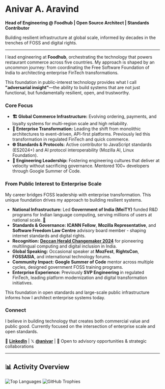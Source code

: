 # Anivar A. Aravind

**Head of Engineering @ Foodhub | Open Source Architect | Standards Contributor**

Building resilient infrastructure at global scale, informed by decades in the trenches of FOSS and digital rights.

---

I lead engineering at **Foodhub**, orchestrating the technology that powers restaurant commerce across five countries. My approach is shaped by an uncommon journey: from coordinating the Free Software Foundation of India to architecting enterprise FinTech transformations.

This foundation in public-interest technology provides what I call **"adversarial insight"**—the ability to build systems that are not just functional, but fundamentally resilient, open, and trustworthy.

### Core Focus

*   **🏗️ Global Commerce Infrastructure:** Evolving ordering, payments, and loyalty systems for multi-region scale and high reliability.
*   **🔄 Enterprise Transformation:** Leading the shift from monolithic architectures to event-driven, API-first platforms. Previously led this transformation in regulated FinTech and quick commerce.
*   **🌐 Standards & Protocols:** Active contributor to JavaScript standards (ES2024+) and AI protocol interoperability (Mozilla AI, Linux Foundation).
*   **👥 Engineering Leadership:** Fostering engineering cultures that deliver at velocity without sacrificing governance. Mentored 100+ developers through Google Summer of Code.

### From Public Interest to Enterprise Scale

My career bridges FOSS leadership with enterprise transformation. This unique foundation drives my approach to building resilient systems.

*   **National Infrastructure:** Led **Government of India (MeiTY)** funded R&D programs for Indian language computing, serving millions of users at national scale. **[🔗](endorsements/ICFOSS-Government-of-Kerala-Endorsement.pdf)**
*   **Standards & Governance:** **ICANN Fellow**, **Mozilla Representative**, and **Software Freedom Law Centre** advisory board member - shaping internet standards and digital rights.
*   **Recognition:** **[Deccan Herald Changemaker 2024](https://www.deccanherald.com/dh-changemakers/towards-a-more-equal-digital-india-2828823)** for pioneering multilingual computing and digital inclusion in India.
*   **Global Speaking:** Occasional speaker at **MozFest**, **RightsCon**, **FOSSASIA**, and international technology forums.
*   **Community Impact:** **Google Summer of Code** mentor across multiple cycles, designed government FOSS training programs.
*   **Enterprise Experience:** Previously **SVP Engineering** in regulated FinTech, leading platform modernization and digital transformation initiatives.

This foundation in open standards and large-scale public infrastructure informs how I architect enterprise systems today.

### Connect

I believe in building technology that creates both commercial value and public good. Currently focused on the intersection of enterprise scale and open standards.

🔗 **[LinkedIn](https://linkedin.com/in/anivar)** | 𝕏 **[@anivar](https://x.com/anivar)** | 💬 Open to advisory opportunities & strategic collaborations

---

## 📊 Activity Overview

![Top Languages](https://github-readme-stats.vercel.app/api/top-langs/?username=anivar&layout=compact&theme=dark)
![GitHub Trophies](https://github-profile-trophy.vercel.app/?username=anivar&theme=darkhub&no-frame=true&row=1)